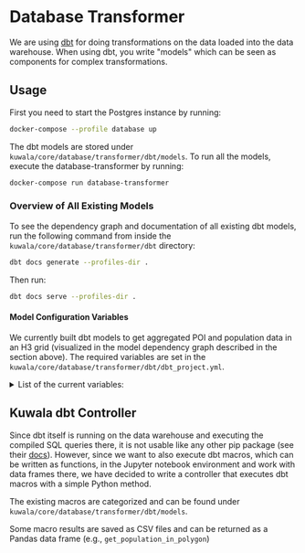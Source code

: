 # Database Transformer

We are using [dbt](https://github.com/dbt-labs/dbt-core) for doing transformations on the data loaded into the data 
warehouse. When using dbt, you write "models" which can be seen as components for complex transformations.

## Usage

First you need to start the Postgres instance by running:

```zsh
docker-compose --profile database up
```

The dbt models are stored under `kuwala/core/database/transformer/dbt/models`. To run all the models, execute the
database-transformer by running:

```zsh
docker-compose run database-transformer
```

### Overview of All Existing Models

To see the dependency graph and documentation of all existing dbt models, run the following command from inside the 
`kuwala/core/database/transformer/dbt` directory:

```zsh
dbt docs generate --profiles-dir .
```

Then run:

```zsh
dbt docs serve --profiles-dir .
```

#### Model Configuration Variables

We currently built dbt models to get aggregated POI and population data in an H3 grid (visualized in the model 
dependency graph described in the section above). The required variables are set in the 
`kuwala/core/database/transformer/dbt/dbt_project.yml`. 

<details>
    <summary>List of the current variables:</summary><br/>

- focus_brand
  - Type: string
  - Description: The Google POI scraper may take a custom list of queries for POIs. This is especially useful when you have a complete list of POIs of different brands beyond OSM. You can count and benchmark a focus brand by providing the ID prefix of the focus brand.
- grid_resolution
  - Type: integer
  - Description: H3 resolution for POI and population aggregation grids.
- start_date
  - Type: date
  - Description: Starting date from which to consider time series data such as popularity scores.
- end_date
  - Type: date
  - Description: End date until which to consider time series data such as popularity scores.
- first_morning_hour
  - Type: integer
  - Description: First hour of the day that is considered to be in the morning.
- last_morning_hour
  - Type: integer
  - Description: Last hour of the day that is considered to be in the morning.
- last_noon_hour
  - Type: integer
  - Description: Last hour of the day that is considered to be noon.
- last_afternoon_hour
  - Type: integer
  - Description: Last hour of the day that is considered to be in the afternoon. Everything beyond that up until the first morning hour is considered to be evening.
</details>

## Kuwala dbt Controller

Since dbt itself is running on the data warehouse and executing the compiled SQL queries there, it is not usable like
any other pip package (see their [docs](https://docs.getdbt.com/docs/running-a-dbt-project/dbt-api)). However, since we
want to also execute dbt macros, which can be written as functions, in the Jupyter notebook environment and work with 
data frames there, we have decided to write a controller that executes dbt macros with a simple Python method.

The existing macros are categorized and can be found under `kuwala/core/database/transformer/dbt/models`.

Some macro results are saved as CSV files and can be returned as a Pandas data frame (e.g., 
`get_population_in_polygon`)

